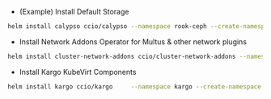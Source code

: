   - (Example) Install Default Storage
```sh
helm install calypso ccio/calypso --namespace rook-ceph --create-namespace
```
  - Install Network Addons Operator for Multus & other network plugins
```sh
helm install cluster-network-addons ccio/cluster-network-addons --namespace cluster-network-addons --create-namespace
```
  - Install Kargo KubeVirt Components
```sh
helm install kargo ccio/kargo     --namespace kargo --create-namespace
```
